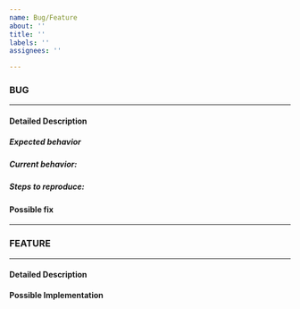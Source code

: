 ```yaml
---
name: Bug/Feature
about: ''
title: ''
labels: ''
assignees: ''

---
```


<!-- Fill out the appropriate section and delete the other. (BUG or Feature)-->

### BUG
---------------------------------------------
#### Detailed Description

##### Expected behavior 

##### Current behavior:

##### Steps to reproduce:


#### Possible fix


________________________________________________________________________________________________

### FEATURE
---------------------------------------------
#### Detailed Description


#### Possible Implementation
